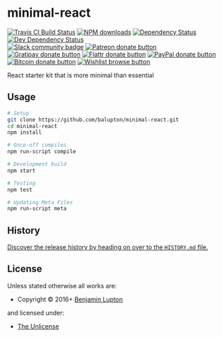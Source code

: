 <!-- TITLE/ -->

<h1>minimal-react</h1>

<!-- /TITLE -->


<!-- BADGES/ -->

<span class="badge-travisci"><a href="http://travis-ci.org/balupton/minimal-react" title="Check this project's build status on TravisCI"><img src="https://img.shields.io/travis/balupton/minimal-react/master.svg" alt="Travis CI Build Status" /></a></span>
<span class="badge-npmdownloads"><a href="https://npmjs.org/package/minimal-react" title="View this project on NPM"><img src="https://img.shields.io/npm/dm/minimal-react.svg" alt="NPM downloads" /></a></span>
<span class="badge-daviddm"><a href="https://david-dm.org/balupton/minimal-react" title="View the status of this project's dependencies on DavidDM"><img src="https://img.shields.io/david/balupton/minimal-react.svg" alt="Dependency Status" /></a></span>
<span class="badge-daviddmdev"><a href="https://david-dm.org/balupton/minimal-react#info=devDependencies" title="View the status of this project's development dependencies on DavidDM"><img src="https://img.shields.io/david/dev/balupton/minimal-react.svg" alt="Dev Dependency Status" /></a></span>
<br class="badge-separator" />
<span class="badge-slackin"><a href="https://slack.bevry.me" title="Join this project's slack community"><img src="https://slack.bevry.me/badge.svg" alt="Slack community badge" /></a></span>
<span class="badge-patreon"><a href="http://patreon.com/bevry" title="Donate to this project using Patreon"><img src="https://img.shields.io/badge/patreon-donate-yellow.svg" alt="Patreon donate button" /></a></span>
<span class="badge-gratipay"><a href="https://www.gratipay.com/bevry" title="Donate weekly to this project using Gratipay"><img src="https://img.shields.io/badge/gratipay-donate-yellow.svg" alt="Gratipay donate button" /></a></span>
<span class="badge-flattr"><a href="https://flattr.com/profile/balupton" title="Donate to this project using Flattr"><img src="https://img.shields.io/badge/flattr-donate-yellow.svg" alt="Flattr donate button" /></a></span>
<span class="badge-paypal"><a href="https://bevry.me/paypal" title="Donate to this project using Paypal"><img src="https://img.shields.io/badge/paypal-donate-yellow.svg" alt="PayPal donate button" /></a></span>
<span class="badge-bitcoin"><a href="https://bevry.me/bitcoin" title="Donate once-off to this project using Bitcoin"><img src="https://img.shields.io/badge/bitcoin-donate-yellow.svg" alt="Bitcoin donate button" /></a></span>
<span class="badge-wishlist"><a href="https://bevry.me/wishlist" title="Buy an item on our wishlist for us"><img src="https://img.shields.io/badge/wishlist-donate-yellow.svg" alt="Wishlist browse button" /></a></span>

<!-- /BADGES -->


<!-- DESCRIPTION/ -->

React starter kit that is more minimal than essential

<!-- /DESCRIPTION -->


## Usage

``` bash
# Setup
git clone https://github.com/balupton/minimal-react.git
cd minimal-react
npm install

# Once-off compiles
npm run-script compile

# Development build
npm start

# Testing
npm test

# Updating Meta Files
npm run-script meta
```

<!-- HISTORY/ -->

<h2>History</h2>

<a href="https://github.com/balupton/minimal-react/blob/master/HISTORY.md#files">Discover the release history by heading on over to the <code>HISTORY.md</code> file.</a>

<!-- /HISTORY -->


<!-- LICENSE/ -->

<h2>License</h2>

Unless stated otherwise all works are:

<ul><li>Copyright &copy; 2016+ <a href="https://balupton.com">Benjamin Lupton</a></li></ul>

and licensed under:

<ul><li><a href="http://spdx.org/licenses/Unlicense.html">The Unlicense</a></li></ul>

<!-- /LICENSE -->
